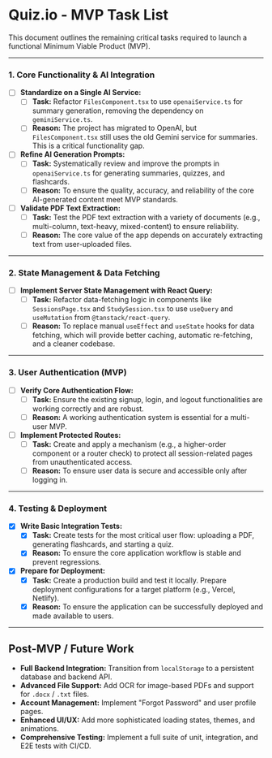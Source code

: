 # Quiz.io - MVP Task List

This document outlines the remaining critical tasks required to launch a functional Minimum Viable Product (MVP).

---

### 1. Core Functionality & AI Integration

- [ ] **Standardize on a Single AI Service:**
  - [ ] **Task:** Refactor `FilesComponent.tsx` to use `openaiService.ts` for summary generation, removing the dependency on `geminiService.ts`.
  - [ ] **Reason:** The project has migrated to OpenAI, but `FilesComponent.tsx` still uses the old Gemini service for summaries. This is a critical functionality gap.

- [ ] **Refine AI Generation Prompts:**
  - [ ] **Task:** Systematically review and improve the prompts in `openaiService.ts` for generating summaries, quizzes, and flashcards.
  - [ ] **Reason:** To ensure the quality, accuracy, and reliability of the core AI-generated content meet MVP standards.

- [ ] **Validate PDF Text Extraction:**
  - [ ] **Task:** Test the PDF text extraction with a variety of documents (e.g., multi-column, text-heavy, mixed-content) to ensure reliability.
  - [ ] **Reason:** The core value of the app depends on accurately extracting text from user-uploaded files.

---

### 2. State Management & Data Fetching

- [ ] **Implement Server State Management with React Query:**
  - [ ] **Task:** Refactor data-fetching logic in components like `SessionsPage.tsx` and `StudySession.tsx` to use `useQuery` and `useMutation` from `@tanstack/react-query`.
  - [ ] **Reason:** To replace manual `useEffect` and `useState` hooks for data fetching, which will provide better caching, automatic re-fetching, and a cleaner codebase.

---

### 3. User Authentication (MVP)

- [ ] **Verify Core Authentication Flow:**
  - [ ] **Task:** Ensure the existing signup, login, and logout functionalities are working correctly and are robust.
  - [ ] **Reason:** A working authentication system is essential for a multi-user MVP.
  
- [ ] **Implement Protected Routes:**
  - [ ] **Task:** Create and apply a mechanism (e.g., a higher-order component or a router check) to protect all session-related pages from unauthenticated access.
  - [ ] **Reason:** To ensure user data is secure and accessible only after logging in.

---

### 4. Testing & Deployment

- [x] **Write Basic Integration Tests:**
  - [x] **Task:** Create tests for the most critical user flow: uploading a PDF, generating flashcards, and starting a quiz.
  - [x] **Reason:** To ensure the core application workflow is stable and prevent regressions.

- [x] **Prepare for Deployment:**
  - [x] **Task:** Create a production build and test it locally. Prepare deployment configurations for a target platform (e.g., Vercel, Netlify).
  - [x] **Reason:** To ensure the application can be successfully deployed and made available to users.

---
## Post-MVP / Future Work

- **Full Backend Integration:** Transition from `localStorage` to a persistent database and backend API.
- **Advanced File Support:** Add OCR for image-based PDFs and support for `.docx` / `.txt` files.
- **Account Management:** Implement "Forgot Password" and user profile pages.
- **Enhanced UI/UX:** Add more sophisticated loading states, themes, and animations.
- **Comprehensive Testing:** Implement a full suite of unit, integration, and E2E tests with CI/CD. 